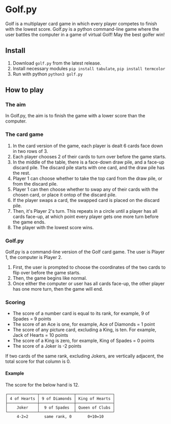 # Golf.py

Golf is a multiplayer card game in which every player competes to finish with the lowest score. Golf.py is a python command-line game where the user battles the computer in a game of virtual Golf! May the best golfer win!

## Install
1. Download `golf.py` from the latest release.
2. Install necessary modules `pip install tabulate`, `pip install termcolor`
3. Run with python `python3 golf.py`

## How to play
### The aim
In Golf.py, the aim is to finish the game with a lower score than the computer.

### The card game
1. In the card version of the game, each player is dealt 6 cards face down in two rows of 3.
2. Each player chooses 2 of their cards to turn over before the game starts.
3. In the middle of the table, there is a face-down draw pile, and a face-up discard pile. The discard pile starts with one card, and the draw pile has the rest.
4. Player 1 can choose whether to take the top card from the draw pile, or from the discard pile.
5. Player 1 can then choose whether to swap any of their cards with the chosen card, or place it ontop of the discard pile.
6. If the player swaps a card, the swapped card is placed on the discard pile.
7. Then, it's Player 2's turn. This repeats in a circle until a player has all cards face-up, at which point every player gets one more turn before the game ends.
8. The player with the lowest score wins.

### Golf.py
Golf.py is a command-line version of the Golf card game. The user is Player 1, the computer is Player 2.
1. First, the user is prompted to choose the coordinates of the two cards to flip over before the game starts.
2. Then, the game begins like normal.
3. Once either the computer or user has all cards face-up, the other player has one more turn, then the game will end.

### Scoring
- The score of a number card is equal to its rank, for example, 9 of Spades = 9 points
- The score of an Ace is one, for example, Ace of Diamonds = 1 point
- The score of any picture card, excluding a King, is ten. For example, Jack of Hearts = 10 points
- The score of a King is zero, for example, King of Spades = 0 points
- The score of a Joker is -2 points

If two cards of the same rank, excluding Jokers, are vertically adjacent, the total score for that column is 0.

#### Example
The score for the below hand is 12.
```
┌─────────────┬───────────────┬────────────────┐
│ 4 of Hearts │ 9 of Diamonds │ King of Hearts │
├─────────────┼───────────────┼────────────────┤
│    Joker    │  9 of Spades  │ Queen of Clubs │
└─────────────┴───────────────┴────────────────┘
     4-2=2       same rank, 0       0+10=10
```
